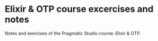 # Elixir & OTP course excercises and notes

Notes and exercises of the Pragmatic Studio course: Elixir & OTP.

